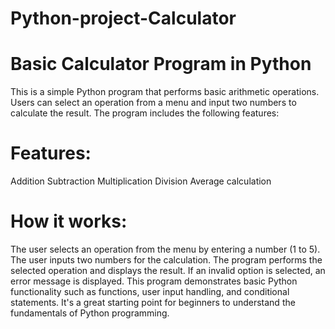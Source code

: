 # Python-project-Calculator
# Basic Calculator Program in Python
This is a simple Python program that performs basic arithmetic operations. Users can select an operation from a menu and input two numbers to calculate the result. The program includes the following features:

# Features:
Addition
Subtraction
Multiplication
Division
Average calculation
# How it works:
The user selects an operation from the menu by entering a number (1 to 5).
The user inputs two numbers for the calculation.
The program performs the selected operation and displays the result.
If an invalid option is selected, an error message is displayed.
This program demonstrates basic Python functionality such as functions, user input handling, and conditional statements. It's a great starting point for beginners to understand the fundamentals of Python programming.
